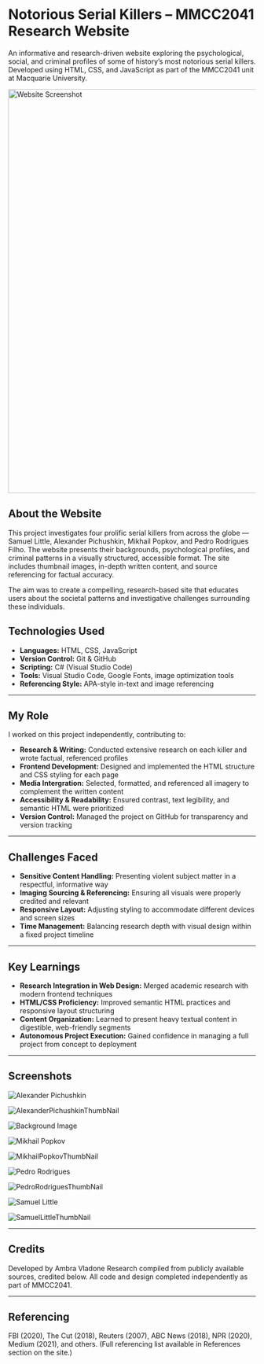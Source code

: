 # Notorious Serial Killers – MMCC2041 Research Website

An informative and research-driven website exploring the psychological, social, and criminal profiles of some of history’s most notorious serial killers. Developed using HTML, CSS, and JavaScript as part of the MMCC2041 unit at Macquarie University.

<img width="822" alt="Website Screenshot" src="https://allthatsinteresting.com/wordpress/wp-content/uploads/2018/03/real-life-dexter-og.jpg" />

## About the Website

This project investigates four prolific serial killers from across the globe — Samuel Little, Alexander Pichushkin, Mikhail Popkov, and Pedro Rodrigues Filho. The website presents their backgrounds, psychological profiles, and criminal patterns in a visually structured, accessible format. The site includes thumbnail images, in-depth written content, and source referencing for factual accuracy.

The aim was to create a compelling, research-based site that educates users about the societal patterns and investigative challenges surrounding these individuals.

## Technologies Used

- **Languages:** HTML, CSS, JavaScript
- **Version Control:** Git & GitHub
- **Scripting:** C# (Visual Studio Code)
- **Tools:** Visual Studio Code, Google Fonts, image optimization tools
- **Referencing Style:** APA-style in-text and image referencing

---

## My Role

I worked on this project independently, contributing to:

- **Research & Writing:** Conducted extensive research on each killer and wrote factual, referenced profiles
- **Frontend Development:** Designed and implemented the HTML structure and CSS styling for each page
- **Media Intergration:** Selected, formatted, and referenced all imagery to complement the written content
- **Accessibility & Readability:** Ensured contrast, text legibility, and semantic HTML were prioritized
- **Version Control:** Managed the project on GitHub for transparency and version tracking

---

## Challenges Faced

- **Sensitive Content Handling:** Presenting violent subject matter in a respectful, informative way
- **Imaging Sourcing & Referencing:** Ensuring all visuals were properly credited and relevant
- **Responsive Layout:** Adjusting styling to accommodate different devices and screen sizes
- **Time Management:** Balancing research depth with visual design within a fixed project timeline

---

## Key Learnings

- **Research Integration in Web Design:** Merged academic research with modern frontend techniques
- **HTML/CSS Proficiency:** Improved semantic HTML practices and responsive layout structuring
- **Content Organization:** Learned to present heavy textual content in digestible, web-friendly segments
- **Autonomous Project Execution:** Gained confidence in managing a full project from concept to deployment

---

## Screenshots

![Alexander Pichushkin](https://github.com/user-attachments/assets/715e2014-7ad1-4d3f-bc2b-6c1e346149f3)

![AlexanderPichushkinThumbNail](https://github.com/user-attachments/assets/6c4f7be3-3555-41ed-b868-3b45807bf810)

![Background Image](https://github.com/user-attachments/assets/217b17d9-dae6-41c8-aa24-f98a2037c98e)

![Mikhail Popkov](https://github.com/user-attachments/assets/c3add1e6-799e-489f-b3ed-2c8c7c05705f)

![MikhailPopkovThumbNail](https://github.com/user-attachments/assets/594171b3-d70d-4387-b7dc-87c8200fe816)

![Pedro Rodrigues](https://github.com/user-attachments/assets/089def85-e572-4373-b85c-3157756addd7)

![PedroRodriguesThumbNail](https://github.com/user-attachments/assets/dcf95696-4578-41eb-bdc4-a6c4a68bb3c9)

![Samuel Little](https://github.com/user-attachments/assets/00ab1de5-ed2b-4400-82ad-c47818093f67)

![SamuelLittleThumbNail](https://github.com/user-attachments/assets/7969c01c-fb68-4987-b86f-729ab20da3c1)

---

## Credits

Developed by Ambra Vladone
Research compiled from publicly available sources, credited below.
All code and design completed independently as part of MMCC2041.

---

## Referencing

FBI (2020), The Cut (2018), Reuters (2007), ABC News (2018), NPR (2020), Medium (2021), and others.
(Full referencing list available in References section on the site.)
